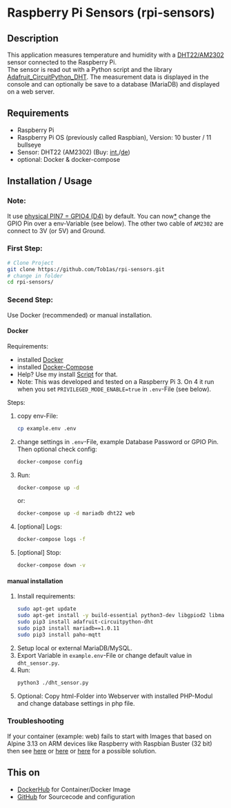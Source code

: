 # Raspberry Pi Sensors (rpi-sensors)

## Description

This application measures temperature and humidity with a [DHT22/AM2302](https://learn.adafruit.com/dht) sensor connected to the Raspberry Pi.  
The sensor is read out with a Python script and the library [Adafruit_CircuitPython_DHT](https://github.com/adafruit/Adafruit_CircuitPython_DHT). The measurement data is displayed in the console and can optionally be save to a database (MariaDB) and displayed on a web server.

## Requirements

* Raspberry Pi
* Raspberry Pi OS (previously called Raspbian), Version: 10 buster / 11 bullseye
* Sensor: DHT22 (AM2302) (Buy: [int.](https://www.adafruit.com/product/393)/[de](https://www.rasppishop.de/Luftfeuchtigkeit-und-Temperatusensor-DHT22-AM2302))
* optional: Docker & docker-compose

## Installation / Usage

### Note: 
It use [physical PIN7 = GPIO4 (D4)](https://www.raspberrypi.com/documentation/computers/os.html#gpio-and-the-40-pin-header) by default. You can now[*](https://github.com/adafruit/Adafruit_CircuitPython_DHT/issues/57) change the GPIO Pin over a env-Variable (see below). 
The other two cable of `AM2302` are connect to 3V (or 5V) and Ground.

### First Step:    
```sh
# Clone Project 
git clone https://github.com/Tob1as/rpi-sensors.git
# change in folder
cd rpi-sensors/
```

### Secend Step:  
Use Docker (recommended) or manual installation.  

#### Docker

Requirements:
* installed [Docker](https://docs.docker.com/engine/install/debian/)
* installed [Docker-Compose](https://docs.docker.com/compose/install/linux/#install-using-the-repository)
* Help? Use my install [Script](https://github.com/Tob1as/docker-kubernetes-collection/blob/master/scripts/docker+docker-compose_install.sh) for that.
* Note: This was developed and tested on a Raspberry Pi 3. On 4 it run when you set `PRIVILEGED_MODE_ENABLE=true` in `.env`-File (see below).

Steps:  
1. copy env-File:
    ```sh
    cp example.env .env
    ```
2. change settings in `.env`-File, example Database Password or GPIO Pin. Then optional check config:
    ```sh
    docker-compose config
    ```
3. Run:
    ```sh
    docker-compose up -d
    ```
    or:
    ```sh
    docker-compose up -d mariadb dht22 web
    ```
4. [optional] Logs:
    ```sh
    docker-compose logs -f
    ```
5. [optional] Stop:
    ```sh
    docker-compose down -v
    ```

#### manual installation
  
1. Install requirements:
    ```sh
    sudo apt-get update
    sudo apt-get install -y build-essential python3-dev libgpiod2 libmariadb-dev
    sudo pip3 install adafruit-circuitpython-dht
    sudo pip3 install mariadb==1.0.11
    sudo pip3 install paho-mqtt
    ```
2. Setup local or external MariaDB/MySQL.
3. Export Variable in `example.env`-File or change default value in `dht_sensor.py`.
4. Run:
    ```sh
    python3 ./dht_sensor.py
    ```
5. Optional: Copy html-Folder into Webserver with installed PHP-Modul and change database settings in php file.

### Troubleshooting

If your container (example: web) fails to start with Images that based on Alpine 3.13 on ARM devices like Raspberry with Raspbian Buster (32 bit) then see [here](https://github.com/Tob1asDocker/php#troubleshooting) or [here](https://github.com/Tob1asDocker/rpi-mariadb#troubleshooting) or [here](https://docs.linuxserver.io/faq#libseccomp) for a possible solution.

## This on

* [DockerHub](https://hub.docker.com/r/tobi312/rpi-sensors) for Container/Docker Image
* [GitHub](https://github.com/Tob1as/rpi-sensors) for Sourcecode and configuration
